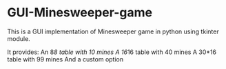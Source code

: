 # GUI-Minesweeper-game

This is a GUI implementation of Minesweeper game in python
using tkinter module. 

It provides:
An 8*8 table with 10 mines
A 16*16 table with 40 mines
A 30*16 table with 99 mines
And a custom option
